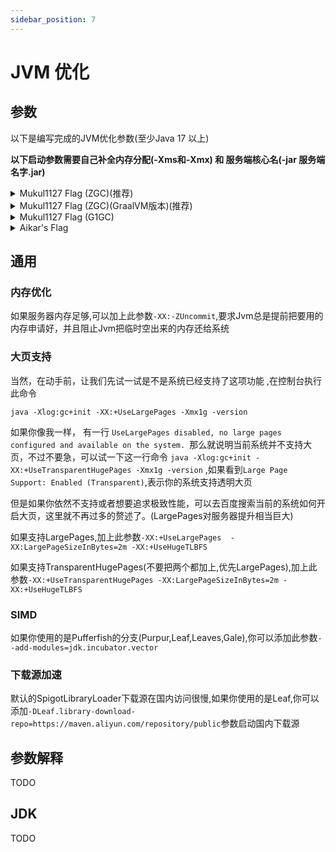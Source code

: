 ```yaml
---
sidebar_position: 7
---
```


# JVM 优化

## 参数

以下是编写完成的JVM优化参数(至少Java 17 以上)

**以下启动参数需要自己补全内存分配(-Xms和-Xmx) 和 服务端核心名(-jar 服务端名字.jar)**

<details>
  <summary>Mukul1127 Flag (ZGC)(推荐)</summary>

Mukul1127 Flag Plus是现代的启动参数,使用ZGC作为垃圾回收，**注意:Mukul1127 Flag Plus至少需要4c8g以上环境才可以发挥出优势,4c8g一下请使用aikar flag plus**,Mukul1127 Flag Plus需要Java17以上!

```shell
java -XX:+UnlockExperimentalVMOptions -XX:+UnlockDiagnosticVMOptions -XX:+UseFMA -XX:+UseVectorCmov -XX:+UseNewLongLShift -XX:+UseFastStosb -XX:+SegmentedCodeCache -XX:+OptimizeStringConcat -XX:+DoEscapeAnalysis -XX:+OmitStackTraceInFastThrow -XX:+AlwaysActAsServerClassMachine -XX:+AlwaysPreTouch -XX:+DisableExplicitGC -XX:NmethodSweepActivity=1 -XX:ReservedCodeCacheSize=400M -XX:NonNMethodCodeHeapSize=12M -XX:ProfiledCodeHeapSize=194M -XX:NonProfiledCodeHeapSize=194M -XX:-DontCompileHugeMethods -XX:MaxNodeLimit=240000 -XX:NodeLimitFudgeFactor=8000 -XX:+UseVectorCmov -XX:+PerfDisableSharedMem -XX:+UseFastUnorderedTimeStamps -XX:+UseCriticalJavaThreadPriority -XX:ThreadPriorityPolicy=1 -XX:+UseZGC -XX:AllocatePrefetchStyle=1 -XX:-ZProactive
```

如果你使用Java 21 以上,你可以将`-XX:-ZProactive`换`-XX:+ZGenerational`,Java 22以上必须切换

</details>

<details>
  <summary>Mukul1127 Flag (ZGC)(GraalVM版本)(推荐)</summary>

GraalVM Java 17+ 的参数,


```shell
java -XX:+UnlockExperimentalVMOptions -XX:+UnlockDiagnosticVMOptions -XX:+UseFMA -XX:+UseVectorCmov -XX:+UseNewLongLShift -XX:+UseFastStosb -XX:+SegmentedCodeCache -XX:+OptimizeStringConcat -XX:+DoEscapeAnalysis -XX:+OmitStackTraceInFastThrow -XX:+AlwaysActAsServerClassMachine -XX:+AlwaysPreTouch -XX:+DisableExplicitGC -XX:AllocatePrefetchStyle=3 -XX:NmethodSweepActivity=1 -XX:ReservedCodeCacheSize=400M -XX:NonNMethodCodeHeapSize=12M -XX:ProfiledCodeHeapSize=194M -XX:NonProfiledCodeHeapSize=194M -XX:-DontCompileHugeMethods -XX:+PerfDisableSharedMem -XX:+UseFastUnorderedTimeStamps -XX:+UseCriticalJavaThreadPriority -XX:+EagerJVMCI -Dgraal.TuneInlinerExploration=1 -XX:+UseZGC -XX:AllocatePrefetchStyle=1 -XX:-ZProactive
```

如果你使用Java 21 以上,你可以将`-XX:-ZProactive`换`-XX:+ZGenerational`,Java 22以上必须切换

### 以下是格外选项

更激进的内联，在 Graal 中通过`-Dgraal.BaseTargetSpending=160`（默认为 120）和 OpenJDK 中的其他一些标志。具有较大缓存的 CPU 可能会从中受益。

`-Dgraal.OptWriteMotion=true`和`-Dgraal.WriteableCodeCache=true`,它们看起来不稳定，但在 GraalVM 22.3.0+ 中可能更稳定

</details>

<details>
  <summary>Mukul1127 Flag (G1GC)</summary>


```shell
java -XX:+UnlockExperimentalVMOptions -XX:+UnlockDiagnosticVMOptions -XX:+UseFMA -XX:+UseVectorCmov -XX:+UseNewLongLShift -XX:+UseFastStosb -XX:+SegmentedCodeCache -XX:+OptimizeStringConcat -XX:+DoEscapeAnalysis -XX:+OmitStackTraceInFastThrow -XX:+AlwaysActAsServerClassMachine -XX:+AlwaysPreTouch -XX:+DisableExplicitGC -XX:NmethodSweepActivity=1 -XX:ReservedCodeCacheSize=400M -XX:NonNMethodCodeHeapSize=12M -XX:ProfiledCodeHeapSize=194M -XX:NonProfiledCodeHeapSize=194M -XX:-DontCompileHugeMethods -XX:MaxNodeLimit=240000 -XX:NodeLimitFudgeFactor=8000 -XX:+UseVectorCmov -XX:+PerfDisableSharedMem -XX:+UseFastUnorderedTimeStamps -XX:+UseCriticalJavaThreadPriority -XX:ThreadPriorityPolicy=1 -XX:AllocatePrefetchStyle=3 -XX:+UseG1GC -XX:MaxGCPauseMillis=37 -XX:+PerfDisableSharedMem -XX:G1HeapRegionSize=16M -XX:G1NewSizePercent=23 -XX:G1ReservePercent=20 -XX:SurvivorRatio=32 -XX:G1MixedGCCountTarget=3 -XX:G1HeapWastePercent=20 -XX:InitiatingHeapOccupancyPercent=10 -XX:G1RSetUpdatingPauseTimePercent=0 -XX:MaxTenuringThreshold=1 -XX:G1SATBBufferEnqueueingThresholdPercent=30 -XX:G1ConcMarkStepDurationMillis=5.0 -XX:GCTimeRatio=99 -XX:G1ConcRefinementServiceIntervalMillis=150 -XX:G1ConcRSHotCardLimit=16 
```

</details>

<details>
  <summary>Aikar's Flag </summary>

```shell
java -XX:+UseG1GC -XX:+ParallelRefProcEnabled -XX:MaxGCPauseMillis=200 -XX:+UnlockExperimentalVMOptions -XX:+DisableExplicitGC -XX:+AlwaysPreTouch -XX:G1NewSizePercent=30 -XX:G1MaxNewSizePercent=40 -XX:G1HeapRegionSize=8M -XX:G1ReservePercent=20 -XX:G1HeapWastePercent=5 -XX:G1MixedGCCountTarget=4 -XX:InitiatingHeapOccupancyPercent=15 -XX:G1MixedGCLiveThresholdPercent=90 -XX:G1RSetUpdatingPauseTimePercent=5 -XX:SurvivorRatio=32 -XX:+PerfDisableSharedMem -XX:MaxTenuringThreshold=1
```

</details>

## 通用

### 内存优化

如果服务器内存足够,可以加上此参数`-XX:-ZUncommit`,要求Jvm总是提前把要用的内存申请好，并且阻止Jvm把临时空出来的内存还给系统

### 大页支持

当然，在动手前，让我们先试一试是不是系统已经支持了这项功能 ,在控制台执行此命令

```shell
java -Xlog:gc+init -XX:+UseLargePages -Xmx1g -version
```

如果你像我一样， 有一行 `UseLargePages disabled, no large pages configured and available on the system. `那么就说明当前系统并不支持大页，不过不要急，可以试一下这一行命令 `java -Xlog:gc+init -XX:+UseTransparentHugePages -Xmx1g -version` ,如果看到`Large Page Support: Enabled (Transparent)`,表示你的系统支持透明大页

但是如果你依然不支持或者想要追求极致性能，可以去百度搜索当前的系统如何开启大页，这里就不再过多的赘述了。(LargePages对服务器提升相当巨大)

如果支持LargePages,加上此参数`-XX:+UseLargePages  -XX:LargePageSizeInBytes=2m -XX:+UseHugeTLBFS`

如果支持TransparentHugePages(不要把两个都加上,优先LargePages),加上此参数`-XX:+UseTransparentHugePages -XX:LargePageSizeInBytes=2m -XX:+UseHugeTLBFS`

### SIMD

如果你使用的是Pufferfish的分支(Purpur,Leaf,Leaves,Gale),你可以添加此参数`--add-modules=jdk.incubator.vector`

### 下载源加速

默认的SpigotLibraryLoader下载源在国内访问很慢,如果你使用的是Leaf,你可以添加`-DLeaf.library-download-repo=https://maven.aliyun.com/repository/public`参数启动国内下载源

## 参数解释

TODO 

## JDK

TODO
